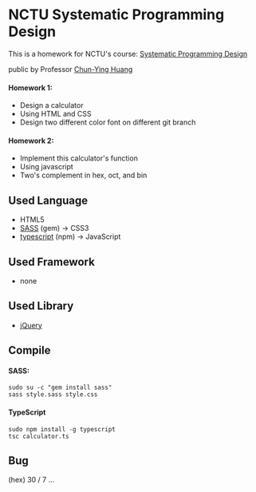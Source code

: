 # NCTU Systematic Programming Design
This is a homework for NCTU's course: [Systematic Programming Design](http://people.cs.nctu.edu.tw/~chuang/courses/softdev/)

public by Professor [Chun-Ying Huang](http://people.cs.nctu.edu.tw/~chuang/)

#### Homework 1:
- Design a calculator
- Using HTML and CSS
- Design two different color font on different git branch

#### Homework 2:
- Implement this calculator's function
- Using javascript
- Two's complement in hex, oct, and bin

## Used Language
- HTML5
- [SASS](http://sass-lang.com/) (gem) -> CSS3
- [typescript](https://www.typescriptlang.org/) (npm) -> JavaScript

## Used Framework
- none

## Used Library
- [jQuery](https://jquery.com/)

## Compile
#### SASS:
```
sudo su -c "gem install sass"
sass style.sass style.css
```

#### TypeScript
```
sudo npm install -g typescript
tsc calculator.ts
```

## Bug
(hex) 30 / 7
...